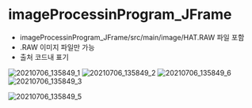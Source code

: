 # imageProcessinProgram_JFrame

- imageProcessinProgram_JFrame/src/main/image/HAT.RAW 파일 포함
- .RAW 이미지 파일만 가능
- 출처 코드내 표기

![20210706_135849_1](https://user-images.githubusercontent.com/79763173/124544609-5938fb80-de62-11eb-9974-764023e40238.png)
![20210706_135849_2](https://user-images.githubusercontent.com/79763173/124545078-54c11280-de63-11eb-8009-859c2b5fa3aa.png)
![20210706_135849_6](https://user-images.githubusercontent.com/79763173/124545079-5559a900-de63-11eb-9ab3-c4c25be9d2bd.png)
![20210706_135849_3](https://user-images.githubusercontent.com/79763173/124545094-5ab6f380-de63-11eb-92ba-a0c63c3e9819.png)

![20210706_135849_5](https://user-images.githubusercontent.com/79763173/124545097-5be82080-de63-11eb-98d9-804c9d8555c7.png)







